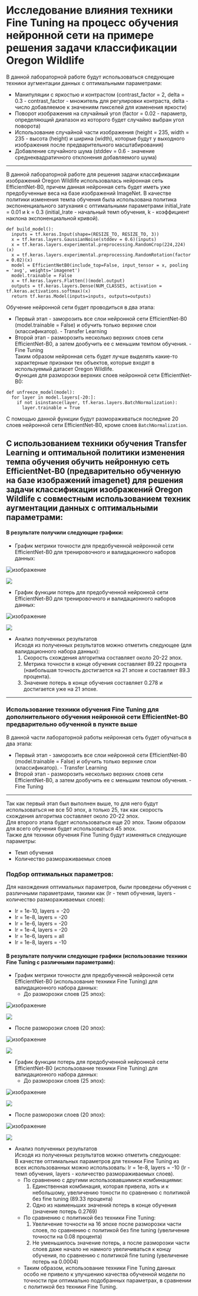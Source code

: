 # Исследование влияния техники Fine Tuning на процесс обучения нейронной сети на примере решения задачи классификации Oregon Wildlife  
В данной лабораторной работе будут использоваться следующие техники аугментации данных с оптимальными параметрами:  
+ Манипуляции с яркостью и контрастом (contrast_factor = 2, delta = 0.3 - contrast_factor - множитель для регулировки контраста, delta - число добавляемое к значениям пикселей для изменения яркости)  
+ Поворот изображения на случайный угол (factor = 0.02 - параметр, определяющий диапазон из которого будет случайно выбран угол поворота)  
+ Использование случайной части изображения (height = 235, width = 235 - высота (height) и ширина (width), которые будут у выходного изображения после предварительного масштабирования)   
+ Добавление случайного шума (stddev = 0.6 - значение среднеквадратичного отклонения добавляемого шума)  
***
В данной лабораторной работе для решения задачи классификации изображений Oregon Wildlife использовалась нейронная сеть EfficientNet-B0, причем данная нейронная сеть будет иметь уже предобученные веса на базе изображений ImageNet. В качестве политики изменения темпа обучения была использована политика экспоненциального затухания с оптимальными параметрами initial_lrate = 0.01 и k = 0.3 (initial_lrate - начальный темп обучения, k - коэффициент наклона экспоненциальной кривой).  
```
def build_model():  
  inputs = tf.keras.Input(shape=(RESIZE_TO, RESIZE_TO, 3))  
  x = tf.keras.layers.GaussianNoise(stddev = 0.6)(inputs)  
  x = tf.keras.layers.experimental.preprocessing.RandomCrop(224,224)(x)  
  x = tf.keras.layers.experimental.preprocessing.RandomRotation(factor = 0.02)(x)  
  model = EfficientNetB0(include_top=False, input_tensor = x, pooling = 'avg', weights='imagenet')  
  model.trainable = False  
  x = tf.keras.layers.Flatten()(model.output)  
  outputs = tf.keras.layers.Dense(NUM_CLASSES, activation = tf.keras.activations.softmax)(x)  
  return tf.keras.Model(inputs=inputs, outputs=outputs)  
```
Обучение нейронной сети будет проводиться в два этапа:  
+ Первый этап - заморозить все слои нейронной сети EfficientNet-B0 (model.trainable = False) и обучить только верхние слои (классификатор). - Transfer Learning    
+ Второй этап - разморозить несколько верхних слоев сети EfficientNet-B0, а затем дообучить ее с меньшим темпом обучения. - Fine Tuning   
Таким образом нейронная сеть будет лучше выделять какие-то характерные признаки тех объектов, которые входят в используемый датасет Oregon Wildlife.  
Функция для разморозки верхних слоев нейронной сети EfficientNet-B0:  
```
def unfreeze_model(model):  
  for layer in model.layers[-20:]:  
    if not isinstance(layer, tf.keras.layers.BatchNormalization):  
      layer.trainable = True  
```
С помощью данной функции будут размораживаться последние 20 слоев нейронной сети EfficientNet-B0, кроме слоев ```BatchNormalization```.  
## С использованием техники обучения Transfer Learning и оптимальной политики изменения темпа обучения обучить нейронную сеть EfficientNet-B0 (предварительно обученную на базе изображений imagenet) для решения задачи классификации изображений Oregon Wildlife с совместным использованием техник аугментации данных с оптимальными параметрами:  
#### В результате получили следующие графики:  
+ График метрики точности для предобученной нейронной сети EfficientNet-B0 для тренировочного и валидационного наборов данных:  

![изображение](https://user-images.githubusercontent.com/59259102/113625713-f0c35e00-9669-11eb-846d-945227d7bade.png)   
  
<img src="./epoch_categorical_accuracy_all_in_one.svg">

* График функции потерь для предобученной нейронной сети EfficientNet-B0 для тренировочного и валидационного наборов данных:  

![изображение](https://user-images.githubusercontent.com/59259102/113625617-cd001800-9669-11eb-8c48-0b65fefc77fd.png)  
 

<img src="./epoch_loss_all_in_one.svg">


* Анализ полученных результатов  
Исходя из полученных результатов можно отметить следующее (для валидационного набора данных):  
  1. Cкорость схождения алгоритма составляет около 20-22 эпох.  
  2. Метрика точности в конце обучения составляет 89.22 процента (наибольшая точность достигается на 21 эпохе и составляет 89.3 процента).  
  3. Значение потерь в конце обучения составляет 0.278 и достигается уже на 21 эпохе.   
***
### Использование техники обучения Fine Tuning для дополнительного обучения нейронной сети EfficientNet-B0 предварительно обученной в пункте выше  
В данной части лабораторной работы нейронная сеть будет обучаться в два этапа:
+ Первый этап - заморозить все слои нейронной сети EfficientNet-B0 (model.trainable = False) и обучить только верхние слои (классификатор). - Transfer Learning    
+ Второй этап - разморозить несколько верхних слоев сети EfficientNet-B0, а затем дообучить ее с меньшим темпом обучения. - Fine Tuning   
***
Так как первый этап был выполнен выше, то для него будут использоваться не все 50 эпох, а только 25, так как скорость схождения алгоритма составляет около 20-22 эпох.  
Для второго этапа будет использоваться еще 20 эпох. Таким образом для всего обучения будет использоваться 45 эпох.  
Также для техники обучения Fine Tuning будут изменяться следующие параметры:  
+ Темп обучения  
+ Количество размораживаемых слоев  
### Подбор оптимальных параметров:  
Для нахождения оптимальных параметров, были проведены обучения с различными параметрами, такими как (lr - темп обучения, layers - количество размораживаемых слоев):
+ lr = 1e-10, layers = -20  
+ lr = 1e-8, layers = -20  
+ lr = 1e-6, layers = -20  
+ lr = 1e-4, layers = -20  
+ lr = 1e-6, layers = all  
+ lr = 1e-8, layers = -10  
#### В результате получили следующие графики (использование техники Fine Tuning с различными параметрами):    
+ График метрики точности для предобученной нейронной сети EfficientNet-B0 (использование техники Fine Tuning) для валидационного набора данных:  
  + До разморозки слоев (25 эпох):  

![изображение](https://user-images.githubusercontent.com/59259102/113636042-6f27fc00-967a-11eb-92f2-97973b82e4fc.png)  

<img src="./epoch_categorical_accuracy_before_unfreeze.svg">  

  + После разморозки слоев (20 эпох):  

![изображение](https://user-images.githubusercontent.com/59259102/113634871-40a92180-9678-11eb-9c61-aa332f66de34.png)  

<img src="./epoch_categorical_accuracy_unfreeze.svg">  

* График функции потерь для предобученной нейронной сети EfficientNet-B0 (использование техники Fine Tuning) для валидационного набора данных:  
  + До разморозки слоев (25 эпох):  

![изображение](https://user-images.githubusercontent.com/59259102/113636100-98e12300-967a-11eb-8ef2-7814c1793d07.png)  

<img src="./epoch_loss_before_unfreeze.svg">  

  + После разморозки слоев (20 эпох):  

![изображение](https://user-images.githubusercontent.com/59259102/113634916-50c10100-9678-11eb-8b2f-b1dd4ba72eba.png)  

<img src="./epoch_loss_unfreeze.svg">  


* Анализ полученных результатов  
Исходя из полученных результатов можно отметить следующее:  
В качестве оптимальных параметров для техники Fine Tuning из всех использованных можно использовать: lr = 1e-8, layers = -10 (lr - темп обучения, layers - количество размораживаемых слоев).
  + По сравнению с другими использовавшимися комбинациями:  
    1. Единственная комбинация, которая привела, хоть и к небольшому, увеличению тоности по сравнению с политикой без fine tuning (89.33 процента)  
    2. Одно из наименьших значений потерь в конце обучения (значение потерь 0.2769)  
  + По сравнению с политикой без техники Fine Tuning:  
    1. Увеличение точности на 16 эпохе после разморозки части слоев, по сравнению с политикой без fine tuning (увеличение точности на 0.08 процента)  
    2. Не уменьшилось значение потерь, а после разморозки части слоев даже начало не намного увеличиваться к концу обучения, по сравнению с политикой fine tuning (увеличение потерь на 0.0004)  
  + Таким образом, использование техники Fine Tuning данных особо не привело к улучшению качества обученной модели по точности при оптимально подобранных параметрах, в сравнении с политикой без техники Fine Tuning.  
